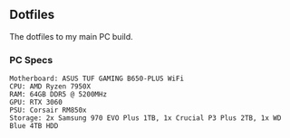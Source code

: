 ## Dotfiles

The dotfiles to my main PC build.


### PC Specs
```
Motherboard: ASUS TUF GAMING B650-PLUS WiFi
CPU: AMD Ryzen 7950X
RAM: 64GB DDR5 @ 5200MHz
GPU: RTX 3060
PSU: Corsair RM850x
Storage: 2x Samsung 970 EVO Plus 1TB, 1x Crucial P3 Plus 2TB, 1x WD Blue 4TB HDD
```
